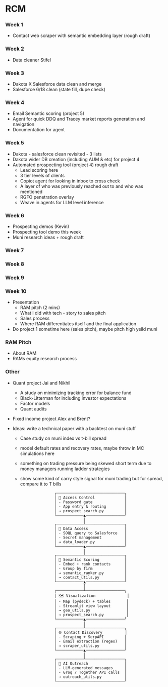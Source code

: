 # RCM 

### Week 1
- Contact web scraper with semantic embedding layer (rough draft)

### Week 2
- Data cleaner Stifel

### Week 3
- Dakota X Salesforce data clean and merge
- Salesforce 6/18 clean (state fill, dupe check)

### Week 4
- Email Semantic scoring (project 5)
- Agent for quick DDQ and Tracey market reports generation and navigation
- Documentation for agent

### Week 5
- Dakota - salesforce clean revisited - 3 lists
- Dakota wider DB creation (including AUM & etc) for project 4
- Automated prospecting tool (project 4) rough draft
     - Lead scoring here
     - 3 tier levels of clients
     - Copiot agent for looking in inbox to cross check
     - A layer of who was previously reached out to and who was mentioned
     - RGFO penetration overlay
     - Weave in agents for LLM level inference

### Week 6
- Prospecting demos (Kevin)
- Prospecting tool demo this week
- Muni research ideas + rough draft

### Week 7

### Week 8

### Week 9

### Week 10
- Presentation
     - RAM pitch (2 mins)
     - What I did with tech - story to sales pitch
     - Sales process
     - Where RAM differentiates itself and the final application
- Do project 1 sometime here (sales pitch), maybe pitch high yeild muni

### RAM Pitch
- About RAM
- RAMs equity research process

### Other
- Quant project Jai and Nikhil
     - A study on minimizing tracking error for balance fund
     - Black-Litterman for including investor expectations
     - Factor models
     - Quant audits

- Fixed income project Alex and Brent?
- Ideas: write a technical paper with a backtest on muni stuff
     - Case study on muni index vs t-bill spread
     - model default rates and recovery rates, maybe throw in MC simulations here
     - something on trading pressure being skewed short term due to money managers running ladder strategies
     - show some kind of carry style signal for muni trading but for spread, compare it to T bills

     


                          ┌──────────────────────────────┐
                          │ 🔐 Access Control             │
                          │ - Password gate              │
                          │ - App entry & routing        │
                          │ → prospect_search.py         │
                          └────────────▲─────────────────┘
                                       │
                          ┌────────────┴─────────────────┐
                          │ 📡 Data Access                │
                          │ - SOQL query to Salesforce   │
                          │ - Secret management          │
                          │ → data_loader.py             │
                          └────────────▲─────────────────┘
                                       │
                          ┌────────────┴─────────────────┐
                          │ 🧠 Semantic Scoring           │
                          │ - Embed + rank contacts      │
                          │ - Group by firm              │
                          │ → semantic_ranker.py         │
                          │ → contact_utils.py           │
                          └────────────▲─────────────────┘
                                       │
                          ┌────────────┴─────────────────┐
                          │ 🗺️ Visualization              │
                          │ - Map (pydeck) + tables       │
                          │ - Streamlit view layout       │
                          │ → geo_utils.py                │
                          │ → prospect_search.py          │
                          └────────────▲─────────────────┘
                                       │
                          ┌────────────┴─────────────────┐
                          │ 🌐 Contact Discovery          │
                          │ - Scraping + SerpAPI         │
                          │ - Email extraction (regex)   │
                          │ → scraper_utils.py           │
                          └────────────▲─────────────────┘
                                       │
                          ┌────────────┴─────────────────┐
                          │ 🤖 AI Outreach                │
                          │ - LLM-generated messages     │
                          │ - Groq / Together API calls  │
                          │ → outreach_utils.py          │
                          └──────────────────────────────┘

